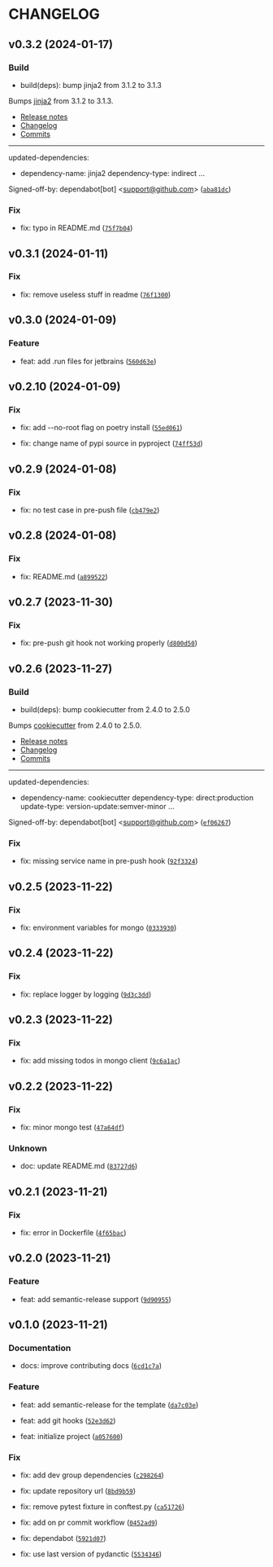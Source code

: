 # CHANGELOG



## v0.3.2 (2024-01-17)

### Build

* build(deps): bump jinja2 from 3.1.2 to 3.1.3

Bumps [jinja2](https://github.com/pallets/jinja) from 3.1.2 to 3.1.3.
- [Release notes](https://github.com/pallets/jinja/releases)
- [Changelog](https://github.com/pallets/jinja/blob/main/CHANGES.rst)
- [Commits](https://github.com/pallets/jinja/compare/3.1.2...3.1.3)

---
updated-dependencies:
- dependency-name: jinja2
  dependency-type: indirect
...

Signed-off-by: dependabot[bot] &lt;support@github.com&gt; ([`aba81dc`](https://github.com/maxime-houe/personal_python_project_generator/commit/aba81dc859a6e1c817c447569182461edfcb4efc))

### Fix

* fix: typo in README.md ([`75f7b04`](https://github.com/maxime-houe/personal_python_project_generator/commit/75f7b04a29b130573024b09f948d70405ded5a60))


## v0.3.1 (2024-01-11)

### Fix

* fix: remove useless stuff in readme ([`76f1300`](https://github.com/maxime-houe/personal_python_project_generator/commit/76f13003c89419966509377a2b9e0a14066e2340))


## v0.3.0 (2024-01-09)

### Feature

* feat: add .run files for jetbrains ([`560d63e`](https://github.com/maxime-houe/personal_python_project_generator/commit/560d63e97c79b9a3f894dc7313b45820617f9bd6))


## v0.2.10 (2024-01-09)

### Fix

* fix: add --no-root flag on poetry install ([`55ed061`](https://github.com/maxime-houe/personal_python_project_generator/commit/55ed0612052db085bfb8b5146579a80638da20f0))

* fix: change name of pypi source in pyproject ([`74ff53d`](https://github.com/maxime-houe/personal_python_project_generator/commit/74ff53d907645bb9a1bb328add48e74157402f6e))


## v0.2.9 (2024-01-08)

### Fix

* fix: no test case in pre-push file ([`cb479e2`](https://github.com/maxime-houe/personal_python_project_generator/commit/cb479e2cb67b5da631752c7b830792fe7380f222))


## v0.2.8 (2024-01-08)

### Fix

* fix: README.md ([`a899522`](https://github.com/maxime-houe/personal_python_project_generator/commit/a89952233d2c6e6034ca2401eba56115f39e998f))


## v0.2.7 (2023-11-30)

### Fix

* fix: pre-push git hook not working properly ([`d800d50`](https://github.com/maxime-houe/personal_python_project_generator/commit/d800d5005b5d1398327d69a7f9f11beeea044913))


## v0.2.6 (2023-11-27)

### Build

* build(deps): bump cookiecutter from 2.4.0 to 2.5.0

Bumps [cookiecutter](https://github.com/cookiecutter/cookiecutter) from 2.4.0 to 2.5.0.
- [Release notes](https://github.com/cookiecutter/cookiecutter/releases)
- [Changelog](https://github.com/cookiecutter/cookiecutter/blob/main/HISTORY.md)
- [Commits](https://github.com/cookiecutter/cookiecutter/compare/2.4.0...2.5.0)

---
updated-dependencies:
- dependency-name: cookiecutter
  dependency-type: direct:production
  update-type: version-update:semver-minor
...

Signed-off-by: dependabot[bot] &lt;support@github.com&gt; ([`ef06267`](https://github.com/maxime-houe/personal_python_project_generator/commit/ef0626709e3666f3afd93dad1e324eab04228ff6))

### Fix

* fix: missing service name in pre-push hook ([`92f3324`](https://github.com/maxime-houe/personal_python_project_generator/commit/92f33241126d3df71e0d2943e74a1b2cdd214032))


## v0.2.5 (2023-11-22)

### Fix

* fix: environment variables for mongo ([`0333930`](https://github.com/maxime-houe/personal_python_project_generator/commit/0333930af510febd3a10a72d7f4b416087a5aa26))


## v0.2.4 (2023-11-22)

### Fix

* fix: replace logger by logging ([`9d3c3dd`](https://github.com/maxime-houe/personal_python_project_generator/commit/9d3c3ddc931eca03b1c38a9d95f65e506143827b))


## v0.2.3 (2023-11-22)

### Fix

* fix: add missing todos in mongo client ([`9c6a1ac`](https://github.com/maxime-houe/personal_python_project_generator/commit/9c6a1ace2ee6882c91c1ec000bf196574b36e005))


## v0.2.2 (2023-11-22)

### Fix

* fix: minor mongo test ([`47a64df`](https://github.com/maxime-houe/personal_python_project_generator/commit/47a64df4528f1a92ef10b2804c5c91bbecacc6d1))

### Unknown

* doc: update README.md ([`83727d6`](https://github.com/maxime-houe/personal_python_project_generator/commit/83727d689a7abd4003a0948bc6533b739078537f))


## v0.2.1 (2023-11-21)

### Fix

* fix: error in Dockerfile ([`4f65bac`](https://github.com/maxime-houe/personal_python_project_generator/commit/4f65bac52258129a6182e80efbc9d4af01cded7a))


## v0.2.0 (2023-11-21)

### Feature

* feat: add semantic-release support ([`9d90955`](https://github.com/maxime-houe/personal_python_project_generator/commit/9d909558e6da20b32a2a483dd1b21e9be44669d5))


## v0.1.0 (2023-11-21)

### Documentation

* docs: improve contributing docs ([`6cd1c7a`](https://github.com/maxime-houe/personal_python_project_generator/commit/6cd1c7a25659fcfd445fb5dbc6fbc8d0d4a58cb3))

### Feature

* feat: add semantic-release for the template ([`da7c03e`](https://github.com/maxime-houe/personal_python_project_generator/commit/da7c03e96ebed0cd1f9031822e0f9d3dd6d49448))

* feat: add git hooks ([`52e3d62`](https://github.com/maxime-houe/personal_python_project_generator/commit/52e3d6256248a4a943c78dec18c68eacb5cbae77))

* feat: initialize project ([`a057600`](https://github.com/maxime-houe/personal_python_project_generator/commit/a057600b74e8174f1c0a33b86bd2881f0953f076))

### Fix

* fix: add dev group dependencies ([`c298264`](https://github.com/maxime-houe/personal_python_project_generator/commit/c2982641573f2c841b8b82747d27068b1af0ae9f))

* fix: update repository url ([`8bd9b59`](https://github.com/maxime-houe/personal_python_project_generator/commit/8bd9b597da316ec9a32687b39a1814f8a3d0ce9c))

* fix: remove pytest fixture in conftest.py ([`ca51726`](https://github.com/maxime-houe/personal_python_project_generator/commit/ca51726ba424da7e5e76b82520334cb0ef2789c7))

* fix: add on pr commit workflow ([`0452ad9`](https://github.com/maxime-houe/personal_python_project_generator/commit/0452ad9f9746ec6cf093da2e7dff9b06194f25b8))

* fix: dependabot ([`5921d07`](https://github.com/maxime-houe/personal_python_project_generator/commit/5921d07a9192720d1f530ca81308a096801b28cb))

* fix: use last version of pydanctic ([`5534346`](https://github.com/maxime-houe/personal_python_project_generator/commit/55343461fd6b94a955d1f648687237eb501fb73e))
